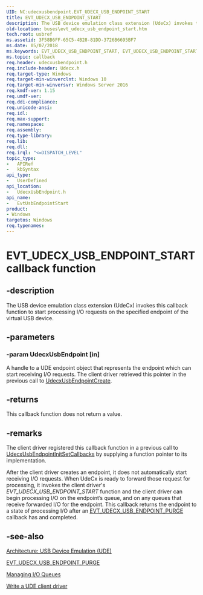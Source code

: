 ```yaml
---
UID: NC:udecxusbendpoint.EVT_UDECX_USB_ENDPOINT_START
title: EVT_UDECX_USB_ENDPOINT_START
description: The USB device emulation class extension (UdeCx) invokes this callback function to start processing I/O requests on the specified endpoint of the virtual USB device.
old-location: buses\evt_udecx_usb_endpoint_start.htm
tech.root: usbref
ms.assetid: 3F58B6FF-65C5-4B28-81DD-3726B6695BF7
ms.date: 05/07/2018
ms.keywords: EVT_UDECX_USB_ENDPOINT_START, EVT_UDECX_USB_ENDPOINT_START callback, EvtUsbEndpointStart, EvtUsbEndpointStart callback function [Buses], buses.evt_udecx_usb_endpoint_start, udecxusbendpoint/EvtUsbEndpointStart
ms.topic: callback
req.header: udecxusbendpoint.h
req.include-header: Udecx.h
req.target-type: Windows
req.target-min-winverclnt: Windows 10
req.target-min-winversvr: Windows Server 2016
req.kmdf-ver: 1.15
req.umdf-ver: 
req.ddi-compliance: 
req.unicode-ansi: 
req.idl: 
req.max-support: 
req.namespace: 
req.assembly: 
req.type-library: 
req.lib: 
req.dll: 
req.irql: "<=DISPATCH_LEVEL"
topic_type:
-	APIRef
-	kbSyntax
api_type:
-	UserDefined
api_location:
-	UdecxUsbEndpoint.h
api_name:
-	EvtUsbEndpointStart
product:
- Windows
targetos: Windows
req.typenames: 
---
```


# EVT_UDECX_USB_ENDPOINT_START callback function


## -description


The USB device emulation class extension (UdeCx) invokes this callback function to start processing I/O requests on the specified endpoint of the virtual USB device.


## -parameters




### -param UdecxUsbEndpoint [in]

A handle to a UDE endpoint object that represents the endpoint which can start receiving I/O requests. The client driver retrieved this pointer in the previous call to <a href="https://msdn.microsoft.com/library/windows/hardware/mt627983">UdecxUsbEndpointCreate</a>.


## -returns



This callback function does not return a value.




## -remarks



The client driver registered this callback function in a previous call to <a href="https://msdn.microsoft.com/library/windows/hardware/mt627985">UdecxUsbEndpointInitSetCallbacks</a> by supplying a function pointer to its implementation.

After the client driver creates an endpoint, it does not automatically start receiving I/O requests. When UdeCx is ready to forward those request for processing, it invokes the client driver's <i>EVT_UDECX_USB_ENDPOINT_START</i> function and the client driver can begin processing I/O on the endpoint’s queue, and on any queues that receive forwarded I/O for the endpoint. This callback returns the endpoint to a state of processing I/O after an <a href="https://msdn.microsoft.com/library/windows/hardware/mt595916">EVT_UDECX_USB_ENDPOINT_PURGE</a> callback has and completed.





## -see-also




<a href="https://msdn.microsoft.com/library/windows/hardware/mt595932">Architecture: USB Device Emulation (UDE)</a>



<a href="https://msdn.microsoft.com/library/windows/hardware/mt595916">EVT_UDECX_USB_ENDPOINT_PURGE</a>



<a href="https://docs.microsoft.com/windows-hardware/drivers/wdf/managing-i-o-queues">Managing I/O Queues</a>



<a href="https://msdn.microsoft.com/library/windows/hardware/mt595939">Write a UDE client driver</a>
 

 

